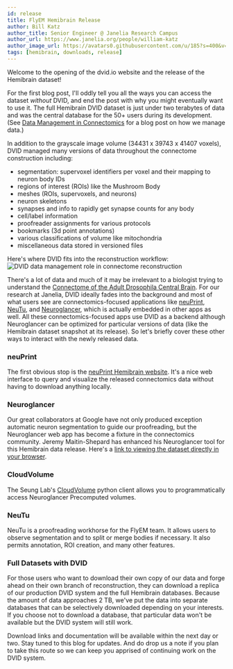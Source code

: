 ```yaml
---
id: release
title: FlyEM Hemibrain Release
author: Bill Katz
author_title: Senior Engineer @ Janelia Research Campus
author_url: https://www.janelia.org/people/william-katz
author_image_url: https://avatars0.githubusercontent.com/u/185?s=400&v=4
tags: [hemibrain, downloads, release]
---
```


Welcome to the opening of the dvid.io website and the release of the Hemibrain dataset!

For the first blog post, I'll oddly tell you all the ways you can access the dataset 
*without* DVID, and end the post with why you might eventually want to use it.  The
full Hemibrain DVID dataset is just under two terabytes of data and was the central
database for the 50+ users during its development.  (See [Data Management in Connectomics](https://www.janelia.org/project-team/flyem/blog/data-management-in-connectomics) for
a blog post on how we manage data.)

In addition to the grayscale image volume (34431 x 39743 x 41407 voxels), DVID managed
many versions of data throughout the connectome construction including:

* segmentation: supervoxel identifiers per voxel and their mapping to neuron body IDs
* regions of interest (ROIs) like the Mushroom Body
* meshes (ROIs, supervoxels, and neurons)
* neuron skeletons
* synapses and info to rapidly get synapse counts for any body
* cell/label information
* proofreader assignments for various protocols
* bookmarks (3d point annotations)
* various classifications of volume like mitochondria
* miscellaneous data stored in versioned files

Here's where DVID fits into the reconstruction workflow:
![DVID data management role in connectome reconstruction](/img/dvid-reconstruction-flow.png)

There's a lot of data and much of it may be irrelevant to a biologist trying to
understand the [Connectome of the Adult Drosophila Central Brain](https://www.biorxiv.org/content/10.1101/2020.01.21.911859v1).  For our research at Janelia, DVID ideally
fades into the background and most of what users see are connectomics-focused
applications like [neuPrint](https://www.biorxiv.org/content/10.1101/2020.01.16.909465v1),
[NeuTu](https://janelia-flyem.gitbook.io/neutu), and [Neuroglancer](https://github.com/google/neuroglancer),
which is actually embedded in other apps as well.  All these connectomics-focused apps
use DVID as a backend although Neuroglancer can be optimized for particular versions of data (like the Hemibrain dataset snapshot at its release).  So let's briefly cover these other
ways to interact with the newly released data.

### neuPrint

The first obvious stop is the [neuPrint Hemibrain website](https://neuprint.janelia.org).
It's a nice web interface to query and visualize the released connectomics data without
having to download anything locally.

### Neuroglancer

Our great collaborators at Google have not only produced exception automatic neuron
segmentation to guide our proofreading, but the Neuroglancer web app has become
a fixture in the connectomics community.  Jeremy Maitin-Shepard has enhanced his
Neuroglancer tool for this Hemibrain data release.  Here's a [link to viewing
the dataset directly in your browser](http://hemibrain-dot-neuroglancer-demo.appspot.com/#!%7B%22dimensions%22:%7B%22x%22:%5B8e-9%2C%22m%22%5D%2C%22y%22:%5B8e-9%2C%22m%22%5D%2C%22z%22:%5B8e-9%2C%22m%22%5D%7D%2C%22position%22:%5B17114%2C20543%2C18610%5D%2C%22crossSectionScale%22:54.23751620061224%2C%22crossSectionDepth%22:-37.62185354999912%2C%22projectionScale%22:64770.91726975332%2C%22layers%22:%5B%7B%22type%22:%22image%22%2C%22source%22:%22precomputed://gs://neuroglancer-janelia-flyem-hemibrain/emdata/clahe_yz/jpeg%22%2C%22name%22:%22emdata%22%7D%2C%7B%22type%22:%22segmentation%22%2C%22source%22:%22precomputed://gs://neuroglancer-janelia-flyem-hemibrain/v1.0/segmentation%22%2C%22tab%22:%22segments%22%2C%22name%22:%22segmentation%22%7D%2C%7B%22type%22:%22segmentation%22%2C%22source%22:%7B%22url%22:%22precomputed://gs://neuroglancer-janelia-flyem-hemibrain/v1.0/rois%22%2C%22subsources%22:%7B%22default%22:true%2C%22properties%22:true%2C%22mesh%22:true%7D%2C%22enableDefaultSubsources%22:false%7D%2C%22tab%22:%22segments%22%2C%22pick%22:false%2C%22selectedAlpha%22:0%2C%22saturation%22:0%2C%22objectAlpha%22:0.8%2C%22ignoreNullVisibleSet%22:false%2C%22colorSeed%22:2685294016%2C%22meshSilhouetteRendering%22:3%2C%22name%22:%22roi%22%7D%2C%7B%22type%22:%22annotation%22%2C%22source%22:%22precomputed://gs://neuroglancer-janelia-flyem-hemibrain/v1.0/synapses%22%2C%22tab%22:%22rendering%22%2C%22shader%22:%22#uicontrol%20vec3%20preColor%20color%28default=%5C%22red%5C%22%29%5Cn#uicontrol%20vec3%20postColor%20color%28default=%5C%22blue%5C%22%29%5Cn#uicontrol%20float%20preConfidence%20slider%28min=0%2C%20max=1%2C%20default=0%29%5Cn#uicontrol%20float%20postConfidence%20slider%28min=0%2C%20max=1%2C%20default=0%29%5Cn%5Cnvoid%20main%28%29%20%7B%5Cn%20%20setColor%28defaultColor%28%29%29%3B%5Cn%20%20setEndpointMarkerColor%28%5Cn%20%20%20%20vec4%28preColor%2C%200.5%29%2C%5Cn%20%20%20%20vec4%28postColor%2C%200.5%29%29%3B%5Cn%20%20setEndpointMarkerSize%282.0%2C%202.0%29%3B%5Cn%20%20setLineWidth%282.0%29%3B%5Cn%20%20if%20%28prop_pre_synaptic_confidence%28%29%3C%20preConfidence%20%7C%7C%5Cn%20%20%20%20%20%20prop_post_synaptic_confidence%28%29%3C%20postConfidence%29%20discard%3B%5Cn%7D%5Cn%22%2C%22ignoreNullSegmentFilter%22:false%2C%22linkedSegmentationLayer%22:%7B%22pre_synaptic_cell%22:%22segmentation%22%2C%22post_synaptic_cell%22:%22segmentation%22%7D%2C%22filterBySegmentation%22:%5B%22post_synaptic_cell%22%2C%22pre_synaptic_cell%22%5D%2C%22name%22:%22synapse%22%7D%2C%7B%22type%22:%22segmentation%22%2C%22source%22:%22precomputed://gs://neuroglancer-janelia-flyem-hemibrain/mito_20190717.27250582%22%2C%22tab%22:%22segments%22%2C%22pick%22:false%2C%22selectedAlpha%22:0.82%2C%22name%22:%22mito%22%2C%22visible%22:false%7D%2C%7B%22type%22:%22segmentation%22%2C%22source%22:%22precomputed://gs://neuroglancer-janelia-flyem-hemibrain/mask_normalized_round6%22%2C%22tab%22:%22segments%22%2C%22pick%22:false%2C%22selectedAlpha%22:0.53%2C%22segments%22:%5B%222%22%5D%2C%22name%22:%22mask%22%2C%22visible%22:false%7D%5D%2C%22showSlices%22:false%2C%22selectedLayer%22:%7B%22layer%22:%22segmentation%22%2C%22visible%22:true%2C%22size%22:290%7D%2C%22layout%22:%22xy-3d%22%2C%22selection%22:null%7D).

### CloudVolume

The Seung Lab's [CloudVolume](https://github.com/seung-lab/cloud-volume) python client
allows you to programmatically access Neuroglancer Precomputed volumes.  

### NeuTu

NeuTu is a proofreading workhorse for the FlyEM team.  It allows users to observe
segmentation and to split or merge bodies if necessary.  It also permits annotation,
ROI creation, and many other features.  

### Full Datasets with DVID

For those users who want to download their own copy of our data and forge ahead on their 
own branch of reconstruction, they can download a replica of our production DVID system 
and the full Hemibrain databases.  Because the amount of data approaches 2 TB, 
we've put the data into separate databases that can be selectively downloaded 
depending on your interests.  If you choose not to download a database, that particular 
data won't be available but the DVID system will still work.

Download links and documentation will be available within the next day or two.  Stay tuned
to this blog for updates.  And do drop us a note if you plan to take this route so we
can keep you apprised of continuing work on the DVID system.
